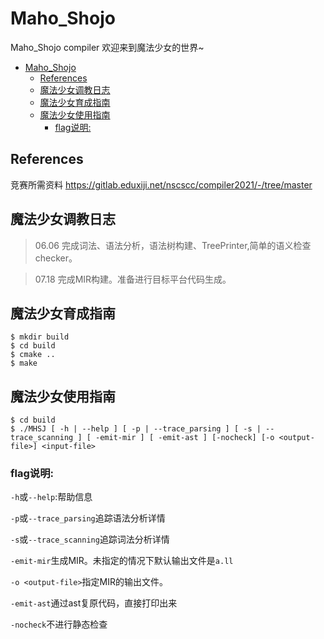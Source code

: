 # Maho_Shojo
Maho_Shojo compiler 欢迎来到魔法少女的世界~

- [Maho_Shojo](#maho_shojo)
  - [References](#references)
  - [魔法少女调教日志](#魔法少女调教日志)
  - [魔法少女育成指南](#魔法少女育成指南)
  - [魔法少女使用指南](#魔法少女使用指南)
    - [flag说明:](#flag说明)

## References
竞赛所需资料
https://gitlab.eduxiji.net/nscscc/compiler2021/-/tree/master


## 魔法少女调教日志
> 06.06 完成词法、语法分析，语法树构建、TreePrinter,简单的语义检查checker。

> 07.18 完成MIR构建。准备进行目标平台代码生成。

## 魔法少女育成指南
```shell
$ mkdir build
$ cd build
$ cmake ..
$ make
```

## 魔法少女使用指南
```shell
$ cd build
$ ./MHSJ [ -h | --help ] [ -p | --trace_parsing ] [ -s | --trace_scanning ] [ -emit-mir ] [ -emit-ast ] [-nocheck] [-o <output-file>] <input-file>
```

### flag说明:

`-h`或`--help`:帮助信息

`-p`或`--trace_parsing`追踪语法分析详情

`-s`或`--trace_scanning`追踪词法分析详情

`-emit-mir`生成MIR。未指定的情况下默认输出文件是`a.ll`

`-o <output-file>`指定MIR的输出文件。

`-emit-ast`通过ast复原代码，直接打印出来

`-nocheck`不进行静态检查

